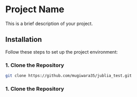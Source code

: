 # Project Name

This is a brief description of your project.

## Installation

Follow these steps to set up the project environment:

### 1. Clone the Repository

```bash
git clone https://github.com/mugiwara35/jublia_test.git
```

### 1. Clone the Repository
